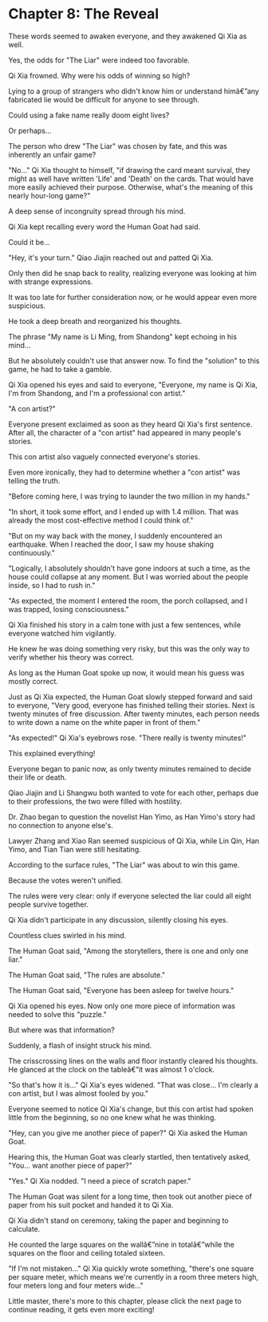 ﻿# Chapter 8: The Reveal

These words seemed to awaken everyone, and they awakened Qi Xia as well.

Yes, the odds for "The Liar" were indeed too favorable.

Qi Xia frowned. Why were his odds of winning so high?

Lying to a group of strangers who didn't know him or understand himâ€”any fabricated lie would be difficult for anyone to see through.

Could using a fake name really doom eight lives?

Or perhaps...

The person who drew "The Liar" was chosen by fate, and this was inherently an unfair game?

"No..." Qi Xia thought to himself, "if drawing the card meant survival, they might as well have written 'Life' and 'Death' on the cards. That would have more easily achieved their purpose. Otherwise, what's the meaning of this nearly hour-long game?"

A deep sense of incongruity spread through his mind.

Qi Xia kept recalling every word the Human Goat had said.

Could it be...

"Hey, it's your turn." Qiao Jiajin reached out and patted Qi Xia.

Only then did he snap back to reality, realizing everyone was looking at him with strange expressions.

It was too late for further consideration now, or he would appear even more suspicious.

He took a deep breath and reorganized his thoughts.

The phrase "My name is Li Ming, from Shandong" kept echoing in his mind...

But he absolutely couldn't use that answer now. To find the "solution" to this game, he had to take a gamble.

Qi Xia opened his eyes and said to everyone, "Everyone, my name is Qi Xia, I'm from Shandong, and I'm a professional con artist."

"A con artist?"

Everyone present exclaimed as soon as they heard Qi Xia's first sentence. After all, the character of a "con artist" had appeared in many people's stories.

This con artist also vaguely connected everyone's stories.

Even more ironically, they had to determine whether a "con artist" was telling the truth.

"Before coming here, I was trying to launder the two million in my hands."

"In short, it took some effort, and I ended up with 1.4 million. That was already the most cost-effective method I could think of."

"But on my way back with the money, I suddenly encountered an earthquake. When I reached the door, I saw my house shaking continuously."

"Logically, I absolutely shouldn't have gone indoors at such a time, as the house could collapse at any moment. But I was worried about the people inside, so I had to rush in."

"As expected, the moment I entered the room, the porch collapsed, and I was trapped, losing consciousness."

Qi Xia finished his story in a calm tone with just a few sentences, while everyone watched him vigilantly.

He knew he was doing something very risky, but this was the only way to verify whether his theory was correct.

As long as the Human Goat spoke up now, it would mean his guess was mostly correct.

Just as Qi Xia expected, the Human Goat slowly stepped forward and said to everyone, "Very good, everyone has finished telling their stories. Next is twenty minutes of free discussion. After twenty minutes, each person needs to write down a name on the white paper in front of them."

"As expected!" Qi Xia's eyebrows rose. "There really is twenty minutes!"

This explained everything!

Everyone began to panic now, as only twenty minutes remained to decide their life or death.

Qiao Jiajin and Li Shangwu both wanted to vote for each other, perhaps due to their professions, the two were filled with hostility.

Dr. Zhao began to question the novelist Han Yimo, as Han Yimo's story had no connection to anyone else's.

Lawyer Zhang and Xiao Ran seemed suspicious of Qi Xia, while Lin Qin, Han Yimo, and Tian Tian were still hesitating.

According to the surface rules, "The Liar" was about to win this game.

Because the votes weren't unified.

The rules were very clear: only if everyone selected the liar could all eight people survive together.

Qi Xia didn't participate in any discussion, silently closing his eyes.

Countless clues swirled in his mind.

The Human Goat said, "Among the storytellers, there is one and only one liar."

The Human Goat said, "The rules are absolute."

The Human Goat said, "Everyone has been asleep for twelve hours."

Qi Xia opened his eyes. Now only one more piece of information was needed to solve this "puzzle."

But where was that information?

Suddenly, a flash of insight struck his mind.

The crisscrossing lines on the walls and floor instantly cleared his thoughts. He glanced at the clock on the tableâ€”it was almost 1 o'clock.

"So that's how it is..." Qi Xia's eyes widened. "That was close... I'm clearly a con artist, but I was almost fooled by you."

Everyone seemed to notice Qi Xia's change, but this con artist had spoken little from the beginning, so no one knew what he was thinking.

"Hey, can you give me another piece of paper?" Qi Xia asked the Human Goat.

Hearing this, the Human Goat was clearly startled, then tentatively asked, "You... want another piece of paper?"

"Yes." Qi Xia nodded. "I need a piece of scratch paper."

The Human Goat was silent for a long time, then took out another piece of paper from his suit pocket and handed it to Qi Xia.

Qi Xia didn't stand on ceremony, taking the paper and beginning to calculate.

He counted the large squares on the wallâ€”nine in totalâ€”while the squares on the floor and ceiling totaled sixteen.

"If I'm not mistaken..." Qi Xia quickly wrote something, "there's one square per square meter, which means we're currently in a room three meters high, four meters long and four meters wide..."

Little master, there's more to this chapter, please click the next page to continue reading, it gets even more exciting!
